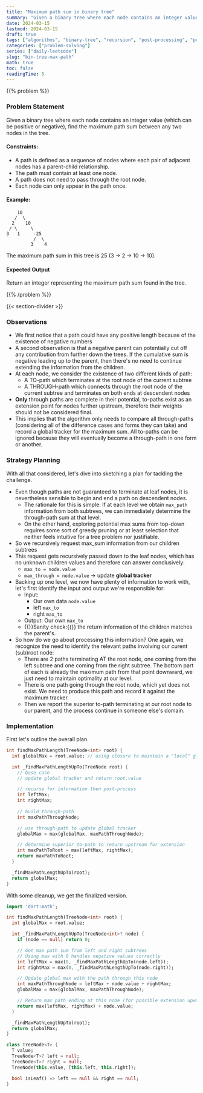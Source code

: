 ```yaml
---
title: "Maximum path sum in binary tree"
summary: "Given a binary tree where each node contains an integer value (which can be positive or negative), find the maximum path sum between any two nodes in the tree"
date: 2024-03-15
lastmod: 2024-03-15
draft: true
tags: ["algorithms", "binary-tree", "recursion", "post-processing", "problem-solving"]
categories: ["problem-solving"]
series: ["daily-leetcode"]
slug: "bin-tree-max-path"
math: true
toc: false
readingTime: 5
---
```

{{% problem %}}

### Problem Statement

Given a binary tree where each node contains an integer value (which can be positive or negative), find the maximum path sum between any two nodes in the tree.

#### Constraints:
- A path is defined as a sequence of nodes where each pair of adjacent nodes has a parent-child relationship.
- The path must contain at least one node.
- A path does not need to pass through the root node.
- Each node can only appear in the path once.

#### Example:
```
    10
   /  \
  2    10
 / \     \
3   1     -25
          /  \
         3    4
```

The maximum path sum in this tree is 25 (3 → 2 → 10 → 10).

#### Expected Output
Return an integer representing the maximum path sum found in the tree.

{{% /problem %}}

{{< section-divider >}}

### Observations
- We first notice that a path could have any positive length because of the existence of negative numbers
- A second observation is that a negative parent can potentially cut off any contribution from further down the trees. If the cumulative sum is negative leading up to the parent, then there's no need to continue extending the information from the children.
- At each node, we consider the existence of two different kinds of path:
  - A TO-path which terminates at the root node of the current subtree
  - A THROUGH-path which connects through the root node of the current subtree and terminates on both ends at descendent nodes
- **Only** through paths are complete in their potential, to-paths exist as an extension point for nodes further upstream, therefore their weights should not be considered final.
- This implies that the algorithm only needs to compare all through-paths (considering all of the difference cases and forms they can take) and record a global tracker for the maximum sum. All to-paths can be ignored because they will eventually become a through-path in one form or another.

### Strategy Planning
With all that considered, let's dive into sketching a plan for tackling the challenge.
- Even though paths are not guaranteed to terminate at leaf nodes, it is nevertheless sensible to begin and end a path on descendent nodes.
  - The rationale for this is simple: If at each level we obtain `max_path` information from both subtrees, we can immediately determine the through-path sum at that level.
  - On the other hand, exploring potential max sums from top-down requires some sort of greedy pruning or at least selection that neither feels intuitive for a tree problem nor justifiable.
- So we recursively request max_sum information from our children subtrees
- This request gets recursively passed down to the leaf nodes, which has no unknown children values and therefore can answer conclusively:
  - `max_to = node.value`
  - `max_through = node.value` → update **global tracker**
- Backing up one level, we now have plenty of information to work with, let's first identify the input and output we're responsible for:
  - Input:
    - Our own data `node.value`
    - left `max_to`
    - right `max_to`
  - Output: Our own `max_to`
  - {{<emphasis>}}Sanity check:{{</emphasis>}} the return information of the children matches the parent's.
- So how do we go about processing this information? One again, we recognize the need to identify the relevant paths involving our curent (sub)root node:
  - There are 2 paths terminating AT the root node, one coming from the left subtree and one coming from the right subtree. The bottom part of each is already the maximum path from that point downward, we just need to maintain optimality at our level.
  - There is one path going through the root node, which yet does not exist. We need to produce this path and record it against the maximum tracker.
  - Then we report the superior to-path terminating at our root node to our parent, and the process continue in someone else's domain.

### Implementation

First let's outline the overall plan.
```dart
int findMaxPathLength(TreeNode<int> root) {
  int globalMax = root.value; // using closure to maintain a "local" global variable

  int _findMaxPathLengthUpTo(TreeNode root) {
    // base case
    // update global tracker and return root.value

    // recurse for information then post-process
    int leftMax;
    int rightMax;
    
    // build through-path
    int maxPathThroughNode;

    // use through-path to update global tracker
    globalMax = max(globalMax, maxPathThroughNode);

    // determine superior to-path to return upstream for extension
    int maxPathToRoot = max(leftMax, rightMax);
    return maxPathToRoot;
  }

  _findMaxPathLengthUpTo(root);
  return globalMax;
}
```

With some cleanup, we get the finalized version.
```dart
import 'dart:math';

int findMaxPathLength(TreeNode<int> root) {
  int globalMax = root.value;

  int _findMaxPathLengthUpTo(TreeNode<int>? node) {
    if (node == null) return 0;

    // Get max path sum from left and right subtrees
    // Using max with 0 handles negative values correctly
    int leftMax = max(0, _findMaxPathLengthUpTo(node.left));
    int rightMax = max(0, _findMaxPathLengthUpTo(node.right));

    // Update global max with the path through this node
    int maxPathThroughNode = leftMax + node.value + rightMax;
    globalMax = max(globalMax, maxPathThroughNode);

    // Return max path ending at this node (for possible extension upward)
    return max(leftMax, rightMax) + node.value;
  }

  _findMaxPathLengthUpTo(root);
  return globalMax;
}

class TreeNode<T> {
  T value;
  TreeNode<T>? left = null;
  TreeNode<T>? right = null;
  TreeNode(this.value, [this.left, this.right]);

  bool isLeaf() => left == null && right == null;
}
```